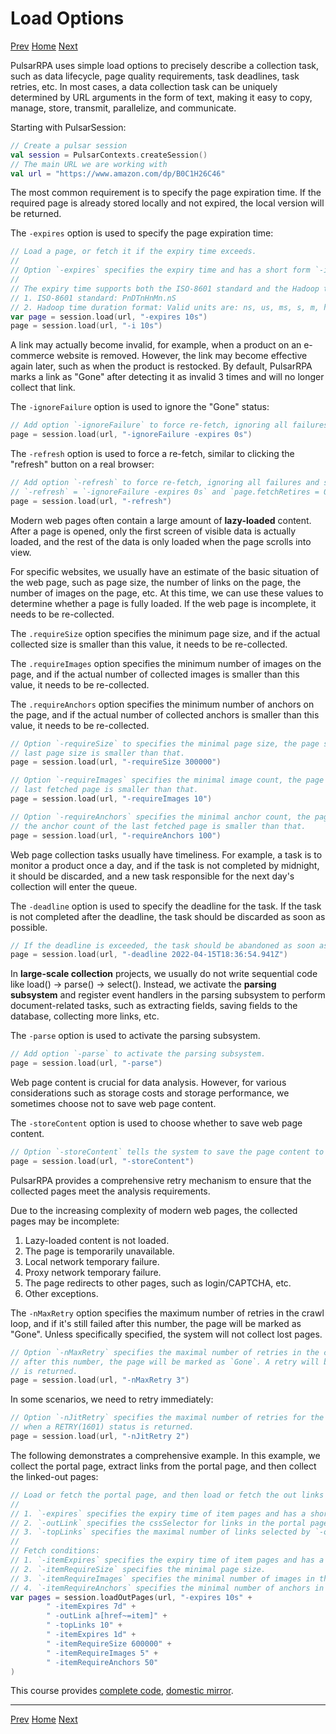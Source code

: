 Load Options
=

[Prev](2basic-usage.md) [Home](1home.md) [Next](4data-extraction.md)

PulsarRPA uses simple load options to precisely describe a collection task, such as data lifecycle, page quality requirements, task deadlines, task retries, etc. In most cases, a data collection task can be uniquely determined by URL arguments in the form of text, making it easy to copy, manage, store, transmit, parallelize, and communicate.

Starting with PulsarSession:

```kotlin
// Create a pulsar session
val session = PulsarContexts.createSession()
// The main URL we are working with
val url = "https://www.amazon.com/dp/B0C1H26C46"
```

The most common requirement is to specify the page expiration time. If the required page is already stored locally and not expired, the local version will be returned.

The `-expires` option is used to specify the page expiration time:

```kotlin
// Load a page, or fetch it if the expiry time exceeds.
//
// Option `-expires` specifies the expiry time and has a short form `-i`.
//
// The expiry time supports both the ISO-8601 standard and the Hadoop time duration format:
// 1. ISO-8601 standard: PnDTnHnMn.nS
// 2. Hadoop time duration format: Valid units are: ns, us, ms, s, m, h, d.
var page = session.load(url, "-expires 10s")
page = session.load(url, "-i 10s")
```

A link may actually become invalid, for example, when a product on an e-commerce website is removed. However, the link may become effective again later, such as when the product is restocked. By default, PulsarRPA marks a link as "Gone" after detecting it as invalid 3 times and will no longer collect that link.

The `-ignoreFailure` option is used to ignore the "Gone" status:

```kotlin
// Add option `-ignoreFailure` to force re-fetch, ignoring all failures even if `fetchRetries` exceeds the maximum.
page = session.load(url, "-ignoreFailure -expires 0s")
```

The `-refresh` option is used to force a re-fetch, similar to clicking the "refresh" button on a real browser:

```kotlin
// Add option `-refresh` to force re-fetch, ignoring all failures and setting `fetchRetries` to 0,
// `-refresh` = `-ignoreFailure -expires 0s` and `page.fetchRetires = 0`.
page = session.load(url, "-refresh")
```

Modern web pages often contain a large amount of **lazy-loaded** content. After a page is opened, only the first screen of visible data is actually loaded, and the rest of the data is only loaded when the page scrolls into view.

For specific websites, we usually have an estimate of the basic situation of the web page, such as page size, the number of links on the page, the number of images on the page, etc. At this time, we can use these values to determine whether a page is fully loaded. If the web page is incomplete, it needs to be re-collected.

The `.requireSize` option specifies the minimum page size, and if the actual collected size is smaller than this value, it needs to be re-collected.

The `.requireImages` option specifies the minimum number of images on the page, and if the actual number of collected images is smaller than this value, it needs to be re-collected.

The `.requireAnchors` option specifies the minimum number of anchors on the page, and if the actual number of collected anchors is smaller than this value, it needs to be re-collected.

```kotlin
// Option `-requireSize` to specifies the minimal page size, the page should be re-fetch if the
// last page size is smaller than that.
page = session.load(url, "-requireSize 300000")

// Option `-requireImages` specifies the minimal image count, the page should be re-fetch if the image count of the
// last fetched page is smaller than that.
page = session.load(url, "-requireImages 10")

// Option `-requireAnchors` specifies the minimal anchor count, the page should be re-fetch if
// the anchor count of the last fetched page is smaller than that.
page = session.load(url, "-requireAnchors 100")
```

Web page collection tasks usually have timeliness. For example, a task is to monitor a product once a day, and if the task is not completed by midnight, it should be discarded, and a new task responsible for the next day's collection will enter the queue.

The `-deadline` option is used to specify the deadline for the task. If the task is not completed after the deadline, the task should be discarded as soon as possible.

```kotlin
// If the deadline is exceeded, the task should be abandoned as soon as possible.
page = session.load(url, "-deadline 2022-04-15T18:36:54.941Z")
```

In **large-scale collection** projects, we usually do not write sequential code like load() -> parse() -> select(). Instead, we activate the **parsing subsystem** and register event handlers in the parsing subsystem to perform document-related tasks, such as extracting fields, saving fields to the database, collecting more links, etc.

The `-parse` option is used to activate the parsing subsystem.

```kotlin
// Add option `-parse` to activate the parsing subsystem.
page = session.load(url, "-parse")
```

Web page content is crucial for data analysis. However, for various considerations such as storage costs and storage performance, we sometimes choose not to save web page content.

The `-storeContent` option is used to choose whether to save web page content.

```kotlin
// Option `-storeContent` tells the system to save the page content to storage.
page = session.load(url, "-storeContent")
```

PulsarRPA provides a comprehensive retry mechanism to ensure that the collected pages meet the analysis requirements.

Due to the increasing complexity of modern web pages, the collected pages may be incomplete:

1. Lazy-loaded content is not loaded.
2. The page is temporarily unavailable.
3. Local network temporary failure.
4. Proxy network temporary failure.
5. The page redirects to other pages, such as login/CAPTCHA, etc.
6. Other exceptions.

The `-nMaxRetry` option specifies the maximum number of retries in the crawl loop, and if it's still failed after this number, the page will be marked as "Gone". Unless specifically specified, the system will not collect lost pages.

```kotlin
// Option `-nMaxRetry` specifies the maximal number of retries in the crawl loop, and if it's still failed
// after this number, the page will be marked as `Gone`. A retry will be triggered when a RETRY(1601) status code
// is returned.
page = session.load(url, "-nMaxRetry 3")
```

In some scenarios, we need to retry immediately:

```kotlin
// Option `-nJitRetry` specifies the maximal number of retries for the load phase, which will be triggered
// when a RETRY(1601) status is returned.
page = session.load(url, "-nJitRetry 2")
```

The following demonstrates a comprehensive example. In this example, we collect the portal page, extract links from the portal page, and then collect the linked-out pages:

```kotlin
// Load or fetch the portal page, and then load or fetch the out links selected by `-outLink`.
//
// 1. `-expires` specifies the expiry time of item pages and has a short form `-ii`.
// 2. `-outLink` specifies the cssSelector for links in the portal page to load.
// 3. `-topLinks` specifies the maximal number of links selected by `-outLink`.
//
// Fetch conditions:
// 1. `-itemExpires` specifies the expiry time of item pages and has a short form `-ii`.
// 2. `-itemRequireSize` specifies the minimal page size.
// 3. `-itemRequireImages` specifies the minimal number of images in the page.
// 4. `-itemRequireAnchors` specifies the minimal number of anchors in the page.
var pages = session.loadOutPages(url, "-expires 10s" +
        " -itemExpires 7d" +
        " -outLink a[href~=item]" +
        " -topLinks 10" +
        " -itemExpires 1d" +
        " -itemRequireSize 600000" +
        " -itemRequireImages 5" +
        " -itemRequireAnchors 50"
)
```

This course provides [complete code](/pulsar-app/pulsar-examples/src/main/kotlin/ai/platon/pulsar/examples/_1_LoadOptions.kt), [domestic mirror](https://gitee.com/platonai_galaxyeye/PulsarRPA/blob/1.10.x/pulsar-app/pulsar-examples/src/main/kotlin/ai/platon/pulsar/examples/_1_LoadOptions.kt).

------

[Prev](2basic-usage.md) [Home](1home.md) [Next](4data-extraction.md)
